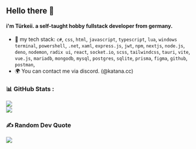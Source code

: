 ## Hello there 👋

#### i'm Türkeii. a self-taught hobby fullstack developer from germany.

- 🔧 my tech stack: `c#`, `css`, `html`, `javascript`, `typescript`, `lua`, `windows terminal`, `powershell`, `.net`, `xaml`, `express.js`, `jwt`, `npm`, `nextjs`, `node.js`, `deno`, `nodemon`, `radix ui`, `react`, `socket.io`, `scss`, `tailwindcss`, `tauri`, `vite`, `vue.js`, `mariadb`, `mongodb`, `mysql`, `postgres`, `sqlite`, `prisma`, `figma`, `github`, `postman`,
- 🌍 You can contact me via discord. (@katana.cc)

### 📊 GitHub Stats :
![](https://github-readme-streak-stats.herokuapp.com/?user=Turkeii61&theme=radical&hide_border=false)<br/>
![](https://github-readme-stats.vercel.app/api/top-langs/?username=Turkeii61&theme=radical&hide_border=true&include_all_commits=true&count_private=true&layout=compact) 

### ✍️ Random Dev Quote
![](https://quotes-github-readme.vercel.app/api?type=horizontal&theme=radical) 
